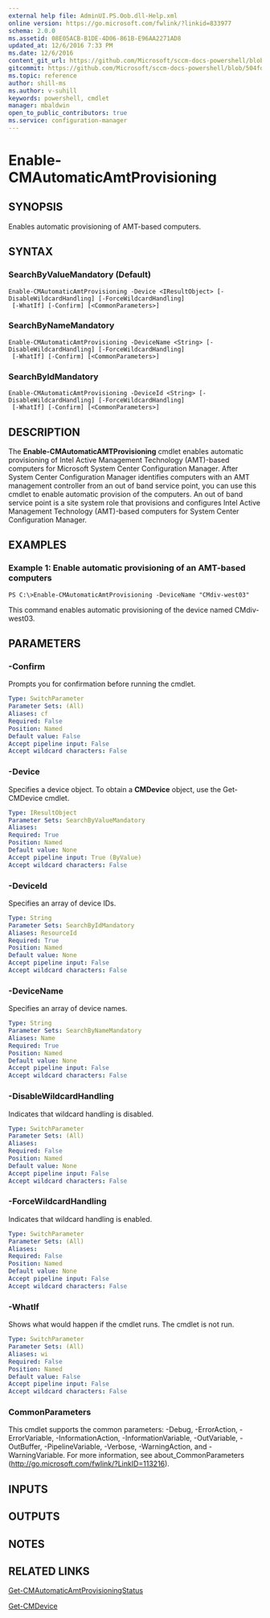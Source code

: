 ```yaml
---
external help file: AdminUI.PS.Oob.dll-Help.xml
online version: https://go.microsoft.com/fwlink/?linkid=833977
schema: 2.0.0
ms.assetid: 08E05ACB-B1DE-4D06-861B-E96AA2271AD8
updated_at: 12/6/2016 7:33 PM
ms.date: 12/6/2016
content_git_url: https://github.com/Microsoft/sccm-docs-powershell/blob/master/sccm-cmdlets/ConfigurationManager/vlatest/Enable-CMAutomaticAMTProvisioning.md
gitcommit: https://github.com/Microsoft/sccm-docs-powershell/blob/504fd5ae0c4dcc14877d18b3f201f0c5172688ce/sccm-cmdlets/ConfigurationManager/vlatest/Enable-CMAutomaticAMTProvisioning.md
ms.topic: reference
author: shill-ms
ms.author: v-suhill
keywords: powershell, cmdlet
manager: mbaldwin
open_to_public_contributors: true
ms.service: configuration-manager
---
```


# Enable-CMAutomaticAmtProvisioning

## SYNOPSIS
Enables automatic provisioning of AMT-based computers.

## SYNTAX

### SearchByValueMandatory (Default)
```
Enable-CMAutomaticAmtProvisioning -Device <IResultObject> [-DisableWildcardHandling] [-ForceWildcardHandling]
 [-WhatIf] [-Confirm] [<CommonParameters>]
```

### SearchByNameMandatory
```
Enable-CMAutomaticAmtProvisioning -DeviceName <String> [-DisableWildcardHandling] [-ForceWildcardHandling]
 [-WhatIf] [-Confirm] [<CommonParameters>]
```

### SearchByIdMandatory
```
Enable-CMAutomaticAmtProvisioning -DeviceId <String> [-DisableWildcardHandling] [-ForceWildcardHandling]
 [-WhatIf] [-Confirm] [<CommonParameters>]
```

## DESCRIPTION
The **Enable-CMAutomaticAMTProvisioning** cmdlet enables automatic provisioning of Intel Active Management Technology (AMT)-based computers for Microsoft System Center Configuration Manager.
After System Center Configuration Manager identifies computers with an AMT management controller from an out of band service point, you can use this cmdlet to enable automatic provision of the computers.
An out of band service point is a site system role that provisions and configures Intel Active Management Technology (AMT)-based computers for System Center Configuration Manager.

## EXAMPLES

### Example 1: Enable automatic provisioning of an AMT-based computers
```
PS C:\>Enable-CMAutomaticAmtProvisioning -DeviceName "CMdiv-west03"
```

This command enables automatic provisioning of the device named CMdiv-west03.

## PARAMETERS

### -Confirm
Prompts you for confirmation before running the cmdlet.

```yaml
Type: SwitchParameter
Parameter Sets: (All)
Aliases: cf
Required: False
Position: Named
Default value: False
Accept pipeline input: False
Accept wildcard characters: False
```

### -Device
Specifies a device object.
To obtain a **CMDevice** object, use the Get-CMDevice cmdlet.

```yaml
Type: IResultObject
Parameter Sets: SearchByValueMandatory
Aliases: 
Required: True
Position: Named
Default value: None
Accept pipeline input: True (ByValue)
Accept wildcard characters: False
```

### -DeviceId
Specifies an array of device IDs.

```yaml
Type: String
Parameter Sets: SearchByIdMandatory
Aliases: ResourceId
Required: True
Position: Named
Default value: None
Accept pipeline input: False
Accept wildcard characters: False
```

### -DeviceName
Specifies an array of device names.

```yaml
Type: String
Parameter Sets: SearchByNameMandatory
Aliases: Name
Required: True
Position: Named
Default value: None
Accept pipeline input: False
Accept wildcard characters: False
```

### -DisableWildcardHandling
Indicates that wildcard handling is disabled.

```yaml
Type: SwitchParameter
Parameter Sets: (All)
Aliases: 
Required: False
Position: Named
Default value: None
Accept pipeline input: False
Accept wildcard characters: False
```

### -ForceWildcardHandling
Indicates that wildcard handling is enabled.

```yaml
Type: SwitchParameter
Parameter Sets: (All)
Aliases: 
Required: False
Position: Named
Default value: None
Accept pipeline input: False
Accept wildcard characters: False
```

### -WhatIf
Shows what would happen if the cmdlet runs.
The cmdlet is not run.

```yaml
Type: SwitchParameter
Parameter Sets: (All)
Aliases: wi
Required: False
Position: Named
Default value: False
Accept pipeline input: False
Accept wildcard characters: False
```

### CommonParameters
This cmdlet supports the common parameters: -Debug, -ErrorAction, -ErrorVariable, -InformationAction, -InformationVariable, -OutVariable, -OutBuffer, -PipelineVariable, -Verbose, -WarningAction, and -WarningVariable. For more information, see about_CommonParameters (http://go.microsoft.com/fwlink/?LinkID=113216).

## INPUTS

## OUTPUTS

## NOTES

## RELATED LINKS

[Get-CMAutomaticAmtProvisioningStatus](xref:ConfigurationManager/vlatest/Get-CMAutomaticAmtProvisioningStatus.md)

[Get-CMDevice](xref:ConfigurationManager/vlatest/Get-CMDevice.md)


